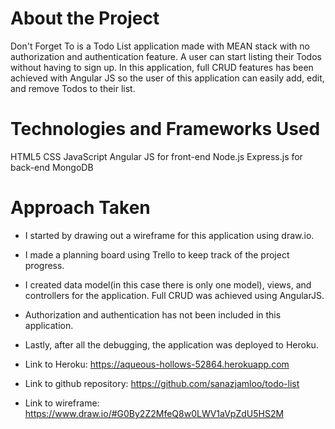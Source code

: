 # About the Project

Don't Forget To is a Todo List application made with MEAN stack with no authorization and authentication feature. A user can start listing their Todos without having to sign up. In this application, full CRUD features has been achieved with Angular JS so the user of this application can easily add, edit, and remove Todos to their list.  

# Technologies and Frameworks Used

HTML5
CSS
JavaScript
Angular JS for front-end
Node.js
Express.js for back-end
MongoDB

# Approach Taken

- I started by drawing out  a wireframe for this application using draw.io.
- I made a planning board using Trello to keep track of the project progress.
- I created data model(in this case there is only one model), views, and controllers for the application. Full CRUD was achieved using AngularJS.
- Authorization and authentication has not been included in this application.
- Lastly, after all the debugging, the application was deployed to Heroku.

- Link to Heroku: https://aqueous-hollows-52864.herokuapp.com

- Link to github repository: https://github.com/sanazjamloo/todo-list

- Link to wireframe: https://www.draw.io/#G0By2Z2MfeQ8w0LWV1aVpZdU5HS2M
